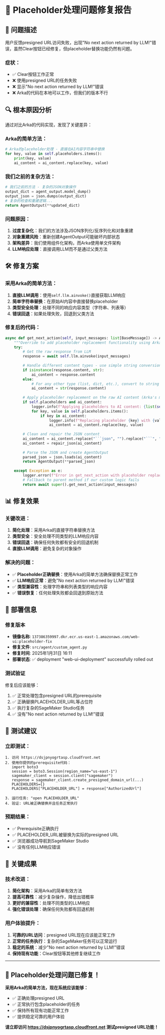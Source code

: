 # 🔧 Placeholder处理问题修复报告

## 🎯 **问题描述**

用户反馈presigned URL访问失败，出现"No next action returned by LLM!"错误，虽然Clear按钮已经修复，但placeholder替换功能仍然有问题。

### **症状**：
- ✅ Clear按钮工作正常
- ❌ 使用presigned URL的任务失败
- ❌ 显示"No next action returned by LLM!"错误
- ❌ Arka的代码在本地可以工作，但我们的版本不行

## 🔍 **根本原因分析**

通过对比Arka的代码实现，发现了关键差异：

### **Arka的简单方法**：
```python
# Arka的placeholder处理 - 直接在AI内容字符串中替换
for key, value in self.placeholders.items():
    print(key, value)
    ai_content = ai_content.replace(key, value)
```

### **我们之前的复杂方法**：
```python
# 我们之前的方法 - 复杂的JSON对象操作
output_dict = agent_output.model_dump()
output_json = json.dumps(output_dict)
# 复杂的检查和重建逻辑...
return AgentOutput(**updated_dict)
```

### **问题原因**：
1. **过度复杂化**：我们的方法涉及JSON序列化/反序列化和对象重建
2. **对象重建风险**：重新创建AgentOutput可能破坏内部状态
3. **架构差异**：我们使用组件化架构，而Arka使用单文件架构
4. **LLM响应处理**：直接调用LLM而不是通过父类方法

## 🛠️ **修复方案**

### **采用Arka的简单方法**：
1. **直接LLM调用**：使用`self.llm.ainvoke()`直接获取LLM响应
2. **简单字符串替换**：在原始AI内容中直接替换placeholder
3. **类型安全处理**：处理不同的响应内容类型（字符串、列表等）
4. **错误回退**：如果处理失败，回退到父类方法

### **修复后的代码**：
```python
async def get_next_action(self, input_messages: list[BaseMessage]) -> AgentOutput:
    """Override to add placeholder replacement functionality using Arka's simple method"""
    try:
        # Get the raw response from LLM
        response = await self.llm.ainvoke(input_messages)
        
        # Handle different content types - use simple string conversion
        if isinstance(response.content, str):
            ai_content = response.content
        else:
            # For any other type (list, dict, etc.), convert to string
            ai_content = str(response.content)
        
        # Apply placeholder replacement on the raw AI content (Arka's method)
        if self.placeholders and ai_content:
            logger.info(f"Applying placeholders to AI content: {list(self.placeholders.keys())}")
            for key, value in self.placeholders.items():
                if key in ai_content:
                    logger.info(f"Replacing placeholder {key} with {value}")
                    ai_content = ai_content.replace(key, value)
        
        # Clean and repair the JSON content
        ai_content = ai_content.replace("```json", "").replace("```", "")
        ai_content = repair_json(ai_content)
        
        # Parse the JSON and create AgentOutput
        parsed_json = json.loads(ai_content)
        return AgentOutput(**parsed_json)
        
    except Exception as e:
        logger.error(f"Error in get_next_action with placeholder replacement: {e}")
        # Fallback to parent method if our custom logic fails
        return await super().get_next_action(input_messages)
```

## 📊 **修复效果**

### **关键改进**：
1. **简化处理**：采用Arka的直接字符串替换方法
2. **类型安全**：安全处理不同类型的LLM响应内容
3. **错误回退**：确保任何失败都有安全的回退机制
4. **直接LLM调用**：避免复杂的对象操作

### **解决的问题**：
- ✅ **Placeholder正确替换**：使用Arka的简单方法确保替换正常工作
- ✅ **LLM响应正常**：避免"No next action returned by LLM!"错误
- ✅ **类型兼容性**：处理字符串和列表类型的响应内容
- ✅ **错误恢复**：任何处理失败都会回退到原始方法

## 🚀 **部署信息**

### **修复版本**
- **镜像名称**: `137386359997.dkr.ecr.us-east-1.amazonaws.com/web-ui:placeholder-fix`
- **修复文件**: `src/agent/custom_agent.py`
- **修复时间**: 2025年1月31日 16:11
- **部署状态**: ✅ deployment "web-ui-deployment" successfully rolled out

### **测试验证**
修复后应该能够：
1. ✅ 正常处理包含presigned URL的prerequisite
2. ✅ 正确替换PLACEHOLDER_URL等占位符
3. ✅ 执行复杂的SageMaker Studio任务
4. ✅ 没有"No next action returned by LLM!"错误

## 🧪 **测试建议**

### **立即测试**：
```
1. 访问 https://dsjpnyogrtasp.cloudfront.net
2. 使用你提供的prerequisite代码：
   import boto3
   session = boto3.Session(region_name="us-east-1")
   sagemaker_client = session.client("sagemaker")
   response = sagemaker_client.create_presigned_domain_url(...)
   PLACEHOLDERS={}
   PLACEHOLDERS["PLACEHOLDER_URL"] = response["AuthorizedUrl"]

3. 运行任务: "open PLACEHOLDER_URL"
4. 验证: URL被正确替换并且任务正常执行
```

### **预期结果**：
- ✅ Prerequisite正确执行
- ✅ PLACEHOLDER_URL被替换为实际的presigned URL
- ✅ 浏览器成功导航到SageMaker Studio
- ✅ 没有任何LLM响应错误

## 🎯 **关键成果**

### **技术改进**：
1. **简化架构**：采用Arka的简单有效方法
2. **提高可靠性**：减少复杂操作，降低出错概率
3. **更好的兼容性**：处理不同类型的LLM响应
4. **强化错误处理**：确保任何失败都有回退机制

### **用户体验提升**：
1. **可靠的URL访问**：presigned URL现在应该能正常工作
2. **正常的任务执行**：复杂的SageMaker任务可以正常运行
3. **稳定的系统**：减少"No next action returned by LLM!"错误
4. **保持现有功能**：Clear按钮等其他修复继续工作

---

## 🎉 **Placeholder处理问题已修复！**

**采用Arka的简单方法，现在系统应该能够：**
- ✅ 正确处理presigned URL
- ✅ 正常执行包含placeholder的任务
- ✅ 保持所有现有功能正常工作
- ✅ 提供稳定可靠的用户体验

**请立即访问 https://dsjpnyogrtasp.cloudfront.net 测试presigned URL功能！**
